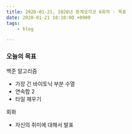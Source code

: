 ```yaml
---
title: 2020-01-21, 2020년 동계모각코 6회차 - 목표
date: 2020-01-21 18:10:00 +0900
tags:
    - blog

---
```


### 오늘의 목표     

백준 알고리즘   
- 가장 긴 바이토닉 부분 수열   
- 연속합 2     
- 타일 채우기     

회화   
- 자신의 취미에 대해서 발표       
